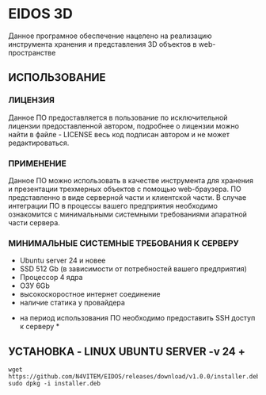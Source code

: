 # EIDOS 3D
Данное програмное обеспечение нацелено на реализацию инструмента хранения и представления 3D объектов в web-пространстве

## ИСПОЛЬЗОВАНИЕ

### ЛИЦЕНЗИЯ
Данное ПО предоставляется в пользование по исключительной лицензии предоставленной автором, подробнее о лицензии можно найти в файле - LICENSE
весь код подписан автором и не может редактироваться.

### ПРИМЕНЕНИЕ
Данное ПО можно использовать в качестве инструмента для хранения и презентации трехмерных объектов с помощью web-браузера.
ПО представленно в виде серверной части и клиентской части. В случае интеграции ПО в процессы вашего предприятия необходимо ознакомится с минимальными системными требованиями апаратной части сервера.

### МИНИМАЛЬНЫЕ СИСТЕМНЫЕ ТРЕБОВАНИЯ К СЕРВЕРУ
- Ubuntu server 24 и новее
- SSD 512 Gb (в зависимости от потребностей вашего предприятия)
- Процессор 4 ядра
- ОЗУ 6Gb
- высокоскоростное интернет соединение
- наличие статика у провайдера

* на период использования ПО необходимо предоставить SSH доступ к серверу *

## УСТАНОВКА - LINUX UBUNTU SERVER -v 24 +
```
wget https://github.com/N4VITEM/EIDOS/releases/download/v1.0.0/installer.deb
sudo dpkg -i installer.deb
```








